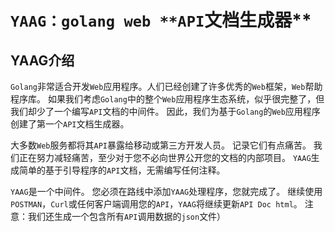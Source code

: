 # `YAAG：golang web **API`文档生成器**
## YAAG介绍
`Golang`非常适合开发`Web`应用程序。人们已经创建了许多优秀的`Web`框架，`Web`帮助程序库。 
如果我们考虑`Golang`中的整个`Web`应用程序生态系统，似乎很完整了，但我们却少了一个编写`API`文档的中间件。
因此，我们为基于`Golang`的`Web`应用程序创建了第一个`API`文档生成器。

大多数`Web`服务都将其`API`暴露给移动或第三方开发人员。 记录它们有点痛苦。 
我们正在努力减轻痛苦，至少对于您不必向世界公开您的文档的内部项目。 
`YAAG`生成简单的基于引导程序的`API`文档，无需编写任何注释。

`YAAG`是一个中间件。 您必须在路线中添加`YAAG`处理程序，您就完成了。 
继续使用`POSTMAN`，`Curl`或任何客户端调用您的`API`，`YAAG`将继续更新`API Doc html`。
注意：我们还生成一个包含所有`API`调用数据的`json`文件）